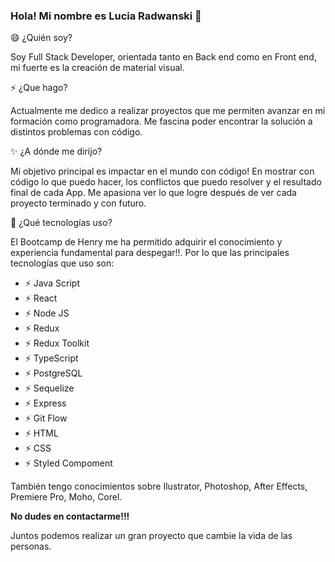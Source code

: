 ### Hola! Mi nombre es Lucia Radwanski 👋

😄 ¿Quién soy?

Soy Full Stack Developer, orientada tanto en Back end como en Front end, mi fuerte es la creación de material visual.

⚡ ¿Que hago?

Actualmente me dedico a realizar proyectos que me permiten avanzar en mi formación como programadora. Me fascina poder encontrar la solución a distintos problemas con código.

✨ ¿A dónde me dirijo? 

Mi objetivo principal es impactar en el mundo con código! En mostrar con código lo que puedo hacer, los conflictos que puedo resolver y el resultado final de cada App.
Me apasiona ver lo que logre después de ver cada proyecto terminado y con futuro.

🚀 ¿Qué tecnologías uso?

El Bootcamp de Henry me ha permitido adquirir el conocimiento y experiencia fundamental para despegar!!. Por lo que las principales tecnologías que uso son:


- ⚡ Java Script
- ⚡ React 
- ⚡ Node JS
- ⚡ Redux
- ⚡ Redux Toolkit
- ⚡ TypeScript
- ⚡ PostgreSQL
- ⚡ Sequelize
- ⚡ Express
- ⚡ Git Flow
- ⚡ HTML
- ⚡ CSS
- ⚡ Styled Compoment

También tengo conocimientos sobre Ilustrator, Photoshop, After Effects, Premiere Pro, Moho, Corel.

**No dudes en contactarme!!!**

Juntos podemos realizar un gran proyecto que cambie la vida de las personas.

<!--
**luciaradwanski/luciaradwanski** is a ✨ _special_ ✨ repository because its `README.md` (this file) appears on your GitHub profile.
Hola! Mi nombre es Lucia Rdwanski

😄 ¿Quién soy?

Soy una programadora Full Stack orientada tanto en Back end como en Front end, mi fuerte es la creación de material visual.

⚡ ¿Que hago?

Actualmente me dedico a realizar proyectos que me permiten avanzar en mi formación como programadora. Me fascina poder encontrar la solución a distintos problemas con código.

✨ ¿A dónde me dirijo? 

Mi objetivo principal es impactar en el mundo con código! En mostrar con código lo que puedo hacer, los conflictos que puedo resolver y el resultado final de cada App.
Me apasiona ver lo que logre después de ver cada proyecto terminado y con futuro.

🚀 ¿Qué tecnologías uso?

El Bootcamp de Henry me ha permitido adquirir el conocimiento y experiencia fundamental para despegar!!. Por lo que las principales tecnologías que uso son:


- ⚡ Java Script
- ⚡ React 
- ⚡ Node JS
- ⚡ Redux
- ⚡ Redux Toolkit
- ⚡ TypeScript
- ⚡ PostgreSQL
- ⚡ Sequelize
- ⚡ Express
- ⚡ Git Flow
- ⚡ HTML
- ⚡ CSS
- ⚡ Styled Compoment

También tengo conocimientos sobre Ilustrator, Photoshop, After Effects, Premiere Pro, Moho, Corel.

**No dudes en contactarme!!!**

Juntos podemos realizar un gran proyecto que cambie la vida de las personas.
-->
